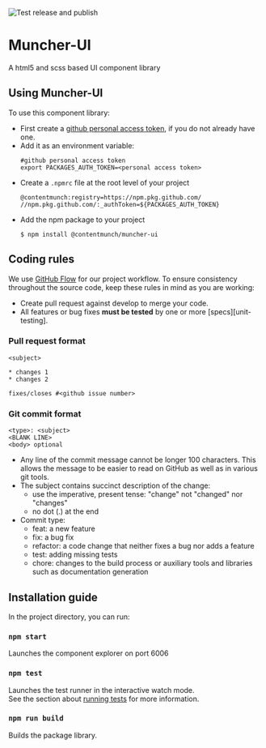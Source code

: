 ![Test release and publish](https://github.com/contentmunch/muncher-ui/workflows/Test%20release%20and%20publish/badge.svg) 
# Muncher-UI
A html5 and scss based UI component library

## Using Muncher-UI
To use this component library:

* First create a [github personal access token](https://docs.github.com/en/free-pro-team@latest/github/authenticating-to-github/creating-a-personal-access-token), if you do not already have one.
* Add it as an environment variable:
    ```
    #github personal access token
    export PACKAGES_AUTH_TOKEN=<personal access token>
    
    ``` 
* Create a `.npmrc` file at the root level of your project
    ```
    @contentmunch:registry=https://npm.pkg.github.com/
    //npm.pkg.github.com/:_authToken=${PACKAGES_AUTH_TOKEN}
    ```
* Add the npm package to your project
    ```
    $ npm install @contentmunch/muncher-ui
    ```

## Coding rules
We use [GitHub Flow](https://guides.github.com/introduction/flow/) for our project workflow.
To ensure consistency throughout the source code, keep these rules in mind as you are working:

* Create pull request against develop to merge your code.
* All features or bug fixes **must be tested** by one or more [specs][unit-testing].

### Pull request format

```
<subject>

* changes 1
* changes 2

fixes/closes #<github issue number>

```

### Git commit format

```
<type>: <subject>
<BLANK LINE> 
<body> optional
```
* Any line of the commit message cannot be longer 100 characters. This allows the message to be easier to read on GitHub as well as in various git tools.
* The subject contains succinct description of the change:
    * use the imperative, present tense: "change" not "changed" nor "changes"
    * no dot (.) at the end
* Commit type:
    * feat: a new feature
    * fix: a bug fix
    * refactor: a code change that neither fixes a bug nor adds a feature
    * test: adding missing tests
    * chore: changes to the build process or auxiliary tools and libraries such as documentation generation

## Installation guide
In the project directory, you can run:

### `npm start`
Launches the component explorer on port 6006

### `npm test`

Launches the test runner in the interactive watch mode.<br />
See the section about [running tests](https://facebook.github.io/create-react-app/docs/running-tests) for more information.

### `npm run build`

Builds the package library.

